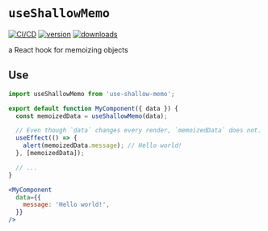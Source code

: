 # `useShallowMemo`

[![CI/CD](https://github.com/quisido/quisi.do/actions/workflows/cd.yml/badge.svg?branch=main&event=push)](https://github.com/quisido/quisi.do/actions/workflows/cd.yml)
[![version](https://img.shields.io/npm/v/use-shallow-memo.svg)](https://www.npmjs.com/package/use-shallow-memo)
[![downloads](https://img.shields.io/npm/dt/use-shallow-memo.svg)](https://www.npmjs.com/package/use-shallow-memo)

a React hook for memoizing objects

## Use

```jsx
import useShallowMemo from 'use-shallow-memo';

export default function MyComponent({ data }) {
  const memoizedData = useShallowMemo(data);

  // Even though `data` changes every render, `memoizedData` does not.
  useEffect(() => {
    alert(memoizedData.message); // Hello world!
  }, [memoizedData]);

  // ...
}

<MyComponent
  data={{
    message: 'Hello world!',
  }}
/>
```
